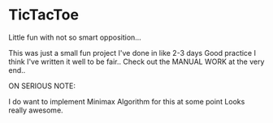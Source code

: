 # TicTacToe
Little fun with not so smart opposition...

This was just a small fun project I've done in like 2-3 days
Good practice
I think I've written it well to be fair..
Check out the MANUAL WORK at the very end..

ON SERIOUS NOTE:

I do want to implement Minimax Algorithm for this at some point
Looks really awesome.
